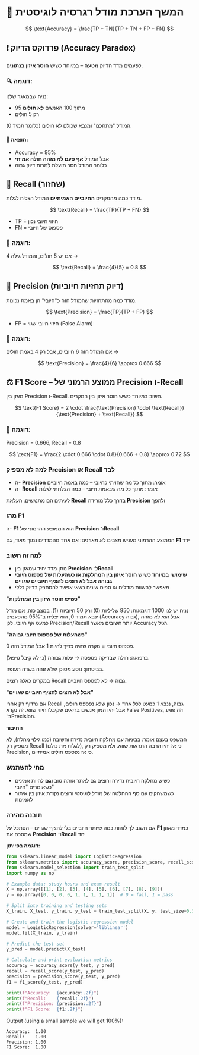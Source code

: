 # 🎯 המשך הערכת מודל רגרסיה לוגיסטית

$$
\text{Accuracy} = \frac{TP + TN}{TP + TN + FP + FN}
$$

## ❗ פרדוקס הדיוק (Accuracy Paradox)

לפעמים מדד הדיוק **מטעה** – במיוחד כשיש **חוסר איזון בנתונים**.

### 🔍 דוגמה:
נניח שבמאגר שלנו:
- 95 מתוך 100 האנשים **לא חולים**
- רק 5 חולים

המודל "מתחכם" ומנבא שכולם לא חולים (כלומר תמיד 0).

#### 🎯 תוצאה:
- Accuracy = 95%
- אבל המודל **אף פעם לא מזהה חולה אמיתי**
- כלומר המודל חסר תועלת למרות דיוק גבוה

## 📢 Recall (שחזור)

מודד כמה מהמקרים **החיוביים האמיתיים** המודל הצליח לגלות.

$$
\text{Recall} = \frac{TP}{TP + FN}
$$

- TP = חיזוי חיובי נכון  
- FN = פספוס של חיובי

### 🧠 דוגמה:
אם יש 5 חולים, והמודל גילה 4 →  

$$
\text{Recall} = \frac{4}{5} = 0.8
$$

## 🎯 Precision (דיוק תחזיות חיוביות)

מודד כמה מהתחזיות שהמודל חזה כ"חיובי" הן באמת נכונות.

$$
\text{Precision} = \frac{TP}{TP + FP}
$$

- FP = חיזוי חיובי שגוי (False Alarm)

### 🧠 דוגמה:
אם המודל חזה 6 חיוביים, אבל רק 4 באמת חולים →  

$$
\text{Precision} = \frac{4}{6} \approx 0.666
$$

## ⚖️ F1 Score – ממוצע הרמוני של Precision ו-Recall

מאזן בין Precision ו-Recall. חשוב במיוחד כשיש חוסר איזון בין המקרים.

$$
\text{F1 Score} = 2 \cdot \frac{\text{Precision} \cdot \text{Recall}}{\text{Precision} + \text{Recall}}
$$

### 🧠 דוגמה:
Precision = 0.666, Recall = 0.8

$$
\text{F1} = \frac{2 \cdot 0.666 \cdot 0.8}{0.666 + 0.8} \approx 0.72
$$

### למה לא מספיק **Precision** או **Recall** לבד

* ה- **Precision** אומר: מתוך כל מה שחזיתי כחיובי – כמה באמת חיוביים
* ה- **Recall** אומר: מתוך כל מה שבאמת חיובי – כמה הצלחתי לגלות

לעיתים הם מתנגשים: העלאת **Recall** בדרך כלל מורידה **Precision** ולהפך

### מהו **F1**

ה- **F1** הוא הממוצע ההרמוני של **Precision** ו־**Recall**

הממוצע ההרמוני מעניש מצבים לא מאוזנים: אם אחד מהמדדים נמוך מאוד, גם **F1** ירד

### למה זה חשוב

* נותן מדד יחיד שמאזן בין **Precision** ל־**Recall**
* **שימושי במיוחד כשיש חוסר איזון בין המחלקות או כשהעלות של פספוס חיובי גבוהה אבל לא רוצים להציף חיוביים שגויים**
* מאפשר להשוות מודלים או ספים שונים כשאי אפשר להסתפק בדיוק כללי

**"כשיש חוסר איזון בין המחלקות"**

נניח יש לנו 1000 דוגמאות: 950 שליליות (0) ורק 50 חיוביות (1).
במצב כזה, אם מודל ינבא תמיד 0, הוא יצליח ב־95% מהפעמים (Accuracy גבוה), אבל הוא לא מזהה כמעט אף חיובי. לכן Precision/Recall יותר חשובים מאשר Accuracy רגיל.

**"כשהעלות של פספוס חיובי גבוהה"**

פספוס חיובי = מקרה שהיה צריך להיות 1 אבל המודל חזה 0.

ברפואה: חולה שבדיקה פספסה → עלות גבוהה (כי לא קיבל טיפול).

בביטחון: נוסע מסוכן שלא זוהה בשדה תעופה.

במקרים כאלה רוצים Recall גבוה → לא לפספס חיוביים.

**"אבל לא רוצים להציף חיוביים שגויים"**

אם נרדוף רק אחרי Recall גבוה, ננבא 1 כמעט לכל אחד → נכון שלא נפספס חולים, אבל יהיו המון אנשים בריאים שקיבלו חיווי שווא. זה נקרא False Positives, וזה פוגע ב־Precision.

**החיבור**

המשפט בעצם אומר:
בבעיות עם מחלקה חיובית נדירה וחשובה (כמו גילוי מחלה), לא מספיק רק Recall (לגלות את כולם), כי אז יהיו הרבה התראות שווא. ולא מספיק רק Precision, כי אז נפספס חולים אמיתיים.

### מתי להשתמש

* כשיש מחלקה חיובית נדירה ורוצים גם לאתר אותה טוב **וגם** להיות אמינים כשאומרים "חיובי"
* כשמשחקים עם סף ההחלטה של מודל לוגיסטי ורוצים נקודת איזון בין איתור לאמינות

### תובנה מהירה

אם חשוב לך לזהות כמה שיותר חיוביים בלי להציף שגויים – הסתכל על **F1** כמדד מאוזן שמסכם את **Precision** ו־**Recall** יחד

**דוגמה בפייתון:**

```python
from sklearn.linear_model import LogisticRegression
from sklearn.metrics import accuracy_score, precision_score, recall_score, f1_score
from sklearn.model_selection import train_test_split
import numpy as np

# Example data: study hours and exam result
X = np.array([[1], [2], [3], [4], [5], [6], [7], [8], [9]])
y = np.array([0, 0, 0, 0, 1, 1, 1, 1, 1])  # 0 = fail, 1 = pass

# Split into training and testing sets
X_train, X_test, y_train, y_test = train_test_split(X, y, test_size=0.3, random_state=42)

# Create and train the logistic regression model
model = LogisticRegression(solver='liblinear')
model.fit(X_train, y_train)

# Predict the test set
y_pred = model.predict(X_test)

# Calculate and print evaluation metrics
accuracy = accuracy_score(y_test, y_pred)
recall = recall_score(y_test, y_pred)
precision = precision_score(y_test, y_pred)
f1 = f1_score(y_test, y_pred)

print(f"Accuracy:  {accuracy:.2f}")
print(f"Recall:    {recall:.2f}")
print(f"Precision: {precision:.2f}")
print(f"F1 Score:  {f1:.2f}")
```

Output (using a small sample we will get 100%):

```
Accuracy:  1.00
Recall:    1.00
Precision: 1.00
F1 Score:  1.00
```
